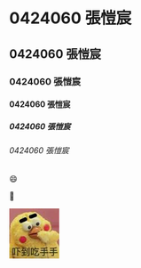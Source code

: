 # 0424060 張愷宸
## 0424060 張愷宸
### 0424060 張愷宸
#### 0424060 張愷宸
##### 0424060 張愷宸
###### 0424060 張愷宸

:smile:

:date:

![images.jpg](images.jpg "嚇到吃手手")
